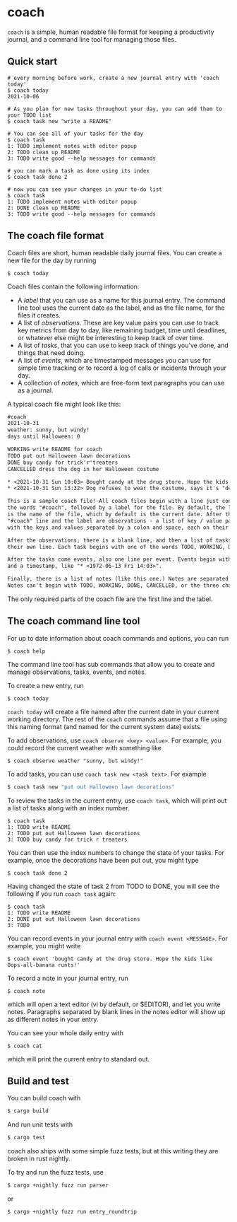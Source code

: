 # coach

`coach` is a simple, human readable file format for keeping a productivity journal, and a command line tool for managing those files.

## Quick start

```console
# every morning before work, create a new journal entry with 'coach today'
$ coach today
2021-10-06

# As you plan for new tasks throughout your day, you can add them to your TODO list
$ coach task new "write a README"

# You can see all of your tasks for the day
$ coach task
1: TODO implement notes with editor popup
2: TODO clean up README
3: TODO write good --help messages for commands

# you can mark a task as done using its index
$ coach task done 2

# now you can see your changes in your to-do list
$ coach task
1: TODO implement notes with editor popup
2: DONE clean up README
3: TODO write good --help messages for commands

```

## The coach file format

Coach files are short, human readable daily journal files. You can create a new file for
the day by running

```console
$ coach today
```

Coach files contain the following information:

- A _label_ that you can use as a name for this journal entry. The command line tool uses the current date as the label, and as the file name, for the files it creates.
- A list of _observations_. These are key value pairs you can use to track key metrics from day to day, like remaining budget, time until deadlines, or whatever else might be interesting to keep track of over time.
- A list of _tasks_, that you can use to keep track of things you've done, and things that need doing.
- A list of _events_, which are timestamped messages you can use for simple time tracking or to record a log of calls or incidents through your day.
- A collection of _notes_, which are free-form text paragraphs you can use as a journal.

A typical coach file might look like this:

```txt
#coach
2021-10-31
weather: sunny, but windy!
days until Halloween: 0

WORKING write README for coach
TODO put out Halloween lawn decorations
DONE buy candy for trick'r'treaters
CANCELLED dress the dog in her Halloween costume

* <2021-10-31 Sun 10:03> Bought candy at the drug store. Hope the kids like Oops-all-banana Runts!
* <2021-10-31 Sun 13:32> Dog refuses to wear the costume, says it's "demeaning"

This is a sample coach file! All coach files begin with a line just containing
the words "#coach", followed by a label for the file. By default, the label
is the name of the file, which by default is the current date. After the
"#coach" line and the label are observations - a list of key / value pairs,
with the keys and values separated by a colon and space, each on their own line.

After the observations, there is a blank line, and then a list of tasks, each on
their own line. Each task begins with one of the words TODO, WORKING, DONE, or CANCELLED.

After the tasks come events, also one line per event. Events begin with an asterisk
and a timestamp, like "* <1972-06-13 Fri 14:03>".

Finally, there is a list of notes (like this one.) Notes are separated by blank lines.
Notes can't begin with TODO, WORKING, DONE, CANCELLED, or the three characters "* <"

```

The only required parts of the coach file are the first line and the label.

## The coach command line tool

For up to date information about coach commands and options, you can run

```console
$ coach help
```

The command line tool has sub commands that allow you to create and manage
observations, tasks, events, and notes.

To create a new entry, run

```console
$ coach today
```

`coach today` will create a file named after the current date in your
current working directory. The rest of the `coach` commands assume that
a file using this naming format (and named for the current system date)
exists.

To add observations, use `coach observe <key> <value>`. For example, you
could record the current weather with something like

```console
$ coach observe weather "sunny, but windy!"
```

To add tasks, you can use `coach task new <task text>`. For example

```sh
$ coach task new "put out Halloween lawn decorations"
```

To review the tasks in the current entry, use `coach task`, which will
print out a list of tasks along with an index number.

```console
$ coach task
1: TODO write README
2: TODO put out Halloween lawn decorations
3: TODO buy candy for trick r treaters
```

You can then use the index numbers to change the state of your tasks. For example,
once the decorations have been put out, you might type

```console
$ coach task done 2
```

Having changed the state of task 2 from TODO to DONE, you will see the following if you run `coach task` again:

```console
$ coach task
1: TODO write README
2: DONE put out Halloween lawn decorations
3: TODO
```

You can record events in your journal entry with `coach event <MESSAGE>`. For example, you might write

```console
$ coach event 'bought candy at the drug store. Hope the kids like Oops-all-banana runts!'
```

To record a note in your journal entry, run

```console
$ coach note
```

which will open a text editor (vi by default, or $EDITOR), and let you write notes.
Paragraphs separated by blank lines in the notes editor will show up as different
notes in your entry.

You can see your whole daily entry with

```console
$ coach cat
```

which will print the current entry to standard out.

## Build and test

You can build coach with

```sh
$ cargo build
```

And run unit tests with

```sh
$ cargo test
```

coach also ships with some simple fuzz tests, but at this writing they are broken in rust nightly.

To try and run the fuzz tests, use

```sh
$ cargo +nightly fuzz run parser
```

or

```sh
$ cargo +nightly fuzz run entry_roundtrip
```
